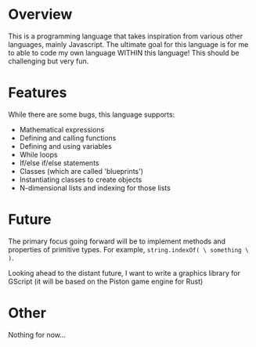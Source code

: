# Overview
This is a programming language that takes inspiration from various other languages, mainly Javascript.
The ultimate goal for this language is for me to able to code my own language WITHIN this language!
This should be challenging but very fun.
# Features
While there are some bugs, this language supports:
- Mathematical expressions
- Defining and calling functions
- Defining and using variables
- While loops
- If/else if/else statements
- Classes (which are called 'blueprints')
- Instantiating classes to create objects
- N-dimensional lists and indexing for those lists
# Future
The primary focus going forward will be to implement methods and properties of primitive types.
For example, ```string.indexOf( \ something \ )```.

Looking ahead to the distant future, I want to write a graphics library for GScript (it will be based
on the Piston game engine for Rust)
# Other
Nothing for now...